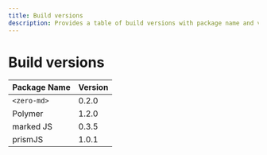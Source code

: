 ```yaml
---
title: Build versions
description: Provides a table of build versions with package name and version columns.
---
```

# Build versions

| Package Name | Version |
|--------------|---------|
| `<zero-md>`  | 0.2.0   |
| Polymer      | 1.2.0   |
| marked JS    | 0.3.5   |
| prismJS      | 1.0.1   |
